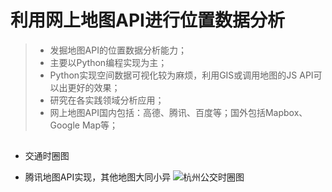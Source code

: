 # 利用网上地图API进行位置数据分析
> * 发掘地图API的位置数据分析能力；
> * 主要以Python编程实现为主；
> * Python实现空间数据可视化较为麻烦，利用GIS或调用地图的JS API可以出更好的效果；
> * 研究在各实践领域分析应用；
> * 网上地图API国内包括：高德、腾讯、百度等；国外包括Mapbox、Google Map等；

## 
* 交通时圈图
- 腾讯地图API实现，其他地图大同小异
![杭州公交时圈图](时圈图/hzcitycetre.jpg)
